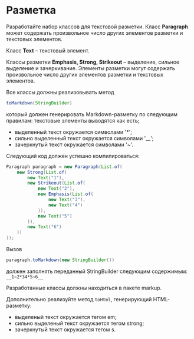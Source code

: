 # Разметка

Разработайте набор классов для текстовой разметки.
Класс __Paragraph__ может содержать произвольное число других элементов разметки и текстовых элементов.

Класс __Text__ – текстовый элемент.

Классы разметки __Emphasis, Strong, Strikeout__ – выделение, сильное выделение и зачеркивание. Элементы разметки могут содержать произвольное число других элементов разметки и текстовых элементов.

Все классы должны реализовывать метод
```java
toMarkdown(StringBuilder)
```
который должен генерировать Markdown-разметку по следующим правилам:
текстовые элементы выводятся как есть;

* выделенный текст окружается символами '*';
* сильно выделенный текст окружается символами '__';
* зачеркнутый текст окружается символами '~'.

Следующий код должен успешно компилироваться:
```java
Paragraph paragraph = new Paragraph(List.of(
    new Strong(List.of(
        new Text("1"),
        new Strikeout(List.of(
            new Text("2"),
            new Emphasis(List.of(
                new Text("3"),
                new Text("4")
            )),
            new Text("5")
        )),
        new Text("6")
    ))
));
```

Вызов 
```java
paragraph.toMarkdown(new StringBuilder())
``` 
должен заполнять переданный StringBuilder следующим содержимым:
    `__1~2*34*5~6__`

Разработанные классы должны находиться в пакете markup.

Дополнительно реализуйте метод `toHtml`, генерирующий 
HTML-разметку:
* выделеный текст окружается тегом em;
* сильно выделеный текст окружается тегом strong;
* зачеркнутый текст окружается тегом s.